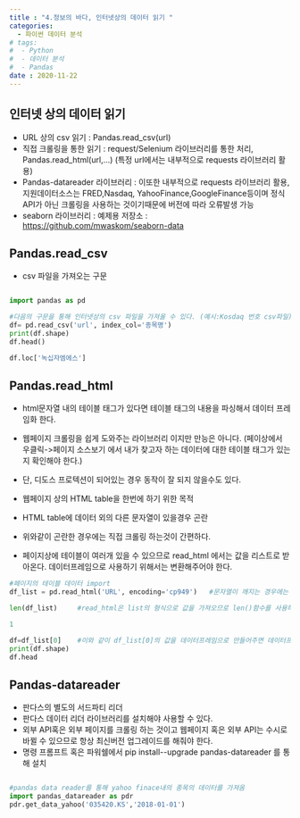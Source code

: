 ```yaml
---
title : "4.정보의 바다, 인터넷상의 데이터 읽기 "
categories:
  - 파이썬 데이터 분석
# tags:
#  - Python
#  - 데이터 분석
#  - Pandas
date : 2020-11-22
---
```



인터넷 상의 데이터 읽기 
--- 
- URL 상의 csv 읽기 : Pandas.read_csv(url) 
- 직접 크롤링을 통한 읽기 : request/Selenium 라이브러리를 통한 처리, Pandas.read_html(url,...) (특정 url에서는 내부적으로 requests 라이브러리 활용) 
- Pandas-datareader 라이브러리 : 이또한 내부적으로 requests 라이브러리 활용, 지원데이터소스는 FRED,Nasdaq, YahooFinance,GoogleFinance등이며 정식 API가 아닌 크롤링을 사용하는 것이기때문에 버전에 따라 오류발생 가능  
- seaborn 라이브러리 : 예제용 저장소 : https://github.com/mwaskom/seaborn-data  

Pandas.read_csv
---
- csv 파일을 가져오는 구문

```python

import pandas as pd

#다음의 구문을 통해 인터넷상의 csv 파일을 가져올 수 있다. (예시:Kosdaq 번호 csv파일)
df= pd.read_csv('url', index_col='종목명')
print(df.shape)
df.head() 

df.loc['녹십자엠에스']

```

Pandas.read_html
---

- html문자열 내의 테이블 태그가 있다면 테이블 태그의 내용을 파싱해서 데이터 프레임화 한다.  
- 웹페이지 크롤링을 쉽게 도와주는 라이브러리 이지만 만능은 아니다. (페이상에서 우클릭->페이지 소스보기 에서 내가 찾고자 하는 데이터에 대한 테이블 태그가 있는지 확인해야 한다.) 
- 단, 디도스 프로텍션이 되어있는 경우 동작이 잘 되지 않을수도 있다. 
- 웹페이지 상의 HTML table을 한번에 하기 위한 목적 
- HTML table에 데이터 외의 다른 문자열이 있을경우 곤란 
- 위와같이 곤란한 경우에는 직접 크롤링 하는것이 간편하다. 


- 페이지상에 테이블이 여러개 있을 수 있으므로 read_html 에서는 값을 리스트로 받아온다. 데이터프레임으로 사용하기 위해서는 변환해주어야 한다.  

```python 
#페이지의 테이블 데이터 import 
df_list = pd.read_html('URL', encoding='cp949')   #문자열이 깨지는 경우에는 인코딩부분 추가 

len(df_list)     #read_html은 list의 형식으로 값을 가져오므로 len()함수를 사용하여 확인하면 1일 출력된다.

1

df=df_list[0]    #이와 같이 df_list[0]의 값을 데이터프레임으로 만들어주면 데이터프레임이 된 것을 확인할 수 있다.  
print(df.shape)
df.head

```

Pandas-datareader 
--- 

- 판다스의 별도의 서드파티 리더 
- 판다스 데이터 리더 라이브러리를 설치해야 사용할 수 있다. 
- 외부 API혹은 외부 페이지를 크롤링 하는 것이고 웹페이지 혹은 외부 API는 수시로 바뀔 수 있으므로 항상 최신버전 업그레이드를 해줘야 한다. 
- 명령 프롬프트 혹은 파워쉘에서  pip install--upgrade pandas-datareader 를 통해 설치 

```python 

#pandas data reader를 통해 yahoo finace내의 종목의 데이터를 가져옴 
import pandas_datareader as pdr 
pdr.get_data_yahoo('035420.KS','2018-01-01')

```
